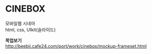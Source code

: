 # CINEBOX
모바일웹 시네마   
html, css, UIkit(슬라이드)

**목업보기**      
<http://beebii.cafe24.com/port/work/cinebox/mockup-frameset.html>
